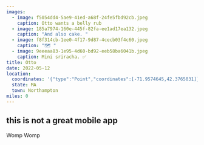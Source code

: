 ```yaml
---
images:
  - image: f5054dd4-5ae9-41ed-a68f-24fe5fbd92cb.jpeg
    caption: Otto wants a belly rub
  - image: 185a7974-160e-445f-82fa-ee1ad17ea132.jpeg
    caption: "And also cake. "
  - image: f8f314cb-1ee0-4f17-9d87-4cecb03f4c60.jpeg
    caption: "🗺 "
  - image: 9eeeaa83-1e95-4d60-bd92-eeb58ba6041b.jpeg
    caption: Mini sriracha. ✅
title: Otto
date: 2022-05-12
location:
  coordinates: '{"type":"Point","coordinates":[-71.9574645,42.3765031]}'
  state: MA
  town: Northampton
miles: 0
---
```

## this is not a great mobile app

Womp Womp
